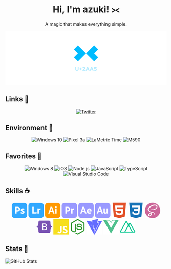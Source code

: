 <div align="center">
    <h1>Hi, I'm azuki! ⪥</h1>
    <p>A magic that makes everything simple.</p>
    <img alt="Banner" src="./assets/banner.png">
</div>

## Links 💨
<div align="center">
    <a target="_blank" href="https://twitter.com/sig_azuki">
        <img alt="Twitter" src="https://img.shields.io/static/v1?style=for-the-badge&logo=twitter&label=Twitter&message=@sig_azuki&color=blue"/>
    </a>
</div>

## Environment 💭
<div align="center">
    <img alt="Windows 10" src="https://img.shields.io/static/v1?label=OS&message=Windows 10&color=blue"/>
    <img alt="Pixel 3a" src="https://img.shields.io/static/v1?label=Phone&message=Pixel 3a&color=yellow"/>
    <img alt="LaMetric Time" src="https://img.shields.io/static/v1?label=Clock&message=LaMetric Time&color=red"/>
    <img alt="M590" src="https://img.shields.io/static/v1?label=Mouse&message=M590&color=lightgrey"/>
</div>

## Favorites 🤍
<div align="center">
    <img alt="Windows 8" src="https://img.shields.io/badge/-Windows 8-orange?logo=windows&logoColor=white"/>
    <img alt="iOS" src="https://img.shields.io/badge/-iOS-lightgrey?logo=apple&logoColor=white"/>
    <img alt="Node.js" src="https://img.shields.io/badge/-Node.js-green?logo=nodedotjs&logoColor=white"/>
    <img alt="JavaScript" src="https://img.shields.io/badge/-JavaScript-red?logo=javascript&logoColor=white"/>
    <img alt="TypeScript" src="https://img.shields.io/badge/-TypeScript-blue?logo=typescript&logoColor=white"/>
    <img alt="Visual Studio Code" src="https://img.shields.io/badge/-Visual Studio Code-blue?logo=visualstudiocode&logoColor=white"/>
</div>

## Skills ☕
<div align="center">
    <img width="48px" alt="Photoshop" src="./assets/adobephotoshop.svg"/>
    <img width="48px" alt="Lightroom" src="./assets/adobelightroom.svg"/>
    <img width="48px" alt="Illustrator" src="./assets/adobeillustrator.svg"/>
    <img width="48px" alt="Premiere Pro"src="./assets/adobepremierepro.svg"/>
    <img width="48px" alt="After Effects" src="./assets/adobeaftereffects.svg"/>
    <img width="48px" alt="Audition" src="./assets/adobeaudition.svg"/>
    <img width="48px" alt="HTML5" src="./assets/html5.svg"/>
    <img width="48px" alt="CSS3" src="./assets/css3.svg"/>
    <img width="48px" alt="Sass" src="./assets/sass.svg"/>
    <img width="48px" alt="Bootstrap" src="./assets/bootstrap.svg"/>
    <img width="48px" alt="JavaScript" src="./assets/javascript.svg"/>
    <img width="48px" alt="Node.js" src="./assets/nodedotjs.svg"/>
    <img width="48px" alt="Vite" src="./assets/vite.svg"/>
    <img width="48px" alt="Vue.js" src="./assets/vuedotjs.svg"/>
    <img width="48px" alt="Nuxt.js" src="./assets/nuxtdotjs.svg"/>
</div>

## Stats 🤔
![GitHub Stats](https://github-readme-stats.vercel.app/api?username=hijiki02&count_private=true&show_icons=true&theme=graywhite)
